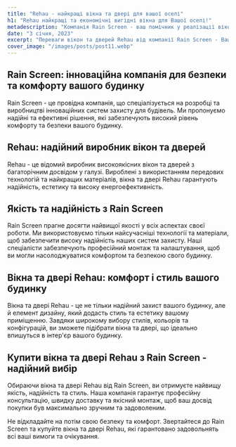 ```yaml
---
title: "Rehau - найкращі вікна та двері для вашої оселі"
h1: "Rehau найкращі та економічні вигідні вікна для Вашої оселі!"
metadescription: "Компанія Rain Screen - ваш помічник у реалізації вікон Rehau. Ми спеціалізуємося на наданні високоякісної продукції на ринку віконних систем."
date: "3 січня, 2023"
excerpt: "Переваги вікон та дверей Rehau від компанії Rain Screen - Ваш надійний партнер"
cover_image: "/images/posts/post11.webp"
---
```


## Rain Screen: інноваційна компанія для безпеки та комфорту вашого будинку

Rain Screen - це провідна компанія, що спеціалізується на розробці та виробництві інноваційних систем захисту для будівель. Ми пропонуємо надійні та ефективні рішення, які забезпечують високий рівень комфорту та безпеки вашого будинку.

## Rehau: надійний виробник вікон та дверей

Rehau - це відомий виробник високоякісних вікон та дверей з багаторічним досвідом у галузі. Вироблені з використанням передових технологій та найкращих матеріалів, вікна та двері Rehau гарантують надійність, естетику та високу енергоефективність.

## Якість та надійність з Rain Screen

Rain Screen прагне досягти найвищої якості у всіх аспектах своєї роботи. Ми використовуємо тільки найсучасніші технології та матеріали, щоб забезпечити високу надійність наших систем захисту. Наші спеціалісти забезпечують професійний монтаж та налаштування, щоб ви могли насолоджуватися комфортом та безпекою свого будинку.

## Вікна та двері Rehau: комфорт і стиль вашого будинку

Вікна та двері Rehau - це не тільки надійний захист вашого будинку, але й елемент дизайну, який додасть стиль та естетику вашому приміщенню. Завдяки широкому вибору стилів, кольорів та конфігурацій, ви зможете підібрати вікна та двері, що ідеально впишуться в інтер'єр вашого будинку.

## Купити вікна та двері Rehau з Rain Screen - надійний вибір

Обираючи вікна та двері Rehau від Rain Screen, ви отримуєте найвищу якість, надійність та стиль. Наша компанія гарантує професійну консультацію, швидку доставку та якісний монтаж, щоб ваш досвід покупки був максимально зручним та задоволеним.

Не відкладайте на потім свою безпеку та комфорт. Звертайтеся до Rain Screen та купуйте вікна та двері Rehau, які гарантовано задовольнять всі ваші вимоги та очікування.
